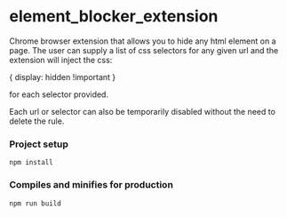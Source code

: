 # element_blocker_extension

Chrome browser extension that allows you to hide any html element on a page.
The user can supply a list of css selectors for any given url and the extension will inject the css:

{ 
  display: hidden !important 
}

for each selector provided.

Each url or selector can also be temporarily disabled without the need to delete the rule.

### Project setup
```
npm install
```

### Compiles and minifies for production
```
npm run build
```